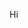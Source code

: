 Hi

<!---
ijnstijn/ijnstijn is a ✨ special ✨ repository because its `README.md` (this file) appears on your GitHub profile.
You can click the Preview link to take a look at your changes.
--->
